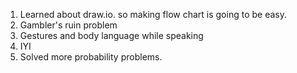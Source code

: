 

1. Learned about draw.io. so making flow chart is going to be easy.
2. Gambler's ruin problem
3. Gestures and body language while speaking
4. IYI
5. Solved more probability problems.
   